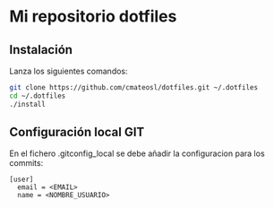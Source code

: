 # Mi repositorio dotfiles

## Instalación
Lanza los siguientes comandos:
```bash
git clone https://github.com/cmateosl/dotfiles.git ~/.dotfiles
cd ~/.dotfiles
./install
```

## Configuración local GIT
En el fichero .gitconfig_local se debe añadir la configuracion para los commits:
```
[user]
  email = <EMAIL>
  name = <NOMBRE_USUARIO>
```
